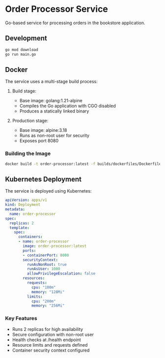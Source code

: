 # Order Processor Service

Go-based service for processing orders in the bookstore application.

## Development

```bash
go mod download
go run main.go
```

## Docker

The service uses a multi-stage build process:

1. Build stage:
   - Base image: golang:1.21-alpine
   - Compiles the Go application with CGO disabled
   - Produces a statically linked binary

2. Production stage:
   - Base image: alpine:3.18
   - Runs as non-root user for security
   - Exposes port 8080

### Building the Image

```bash
docker build -t order-processor:latest -f builds/dockerfiles/Dockerfile.order-processing .
```

## Kubernetes Deployment

The service is deployed using Kubernetes:

```yaml
apiVersion: apps/v1
kind: Deployment
metadata:
  name: order-processor
spec:
  replicas: 2
  template:
    spec:
      containers:
      - name: order-processor
        image: order-processor:latest
        ports:
        - containerPort: 8080
        securityContext:
          runAsNonRoot: true
          runAsUser: 1000
          allowPrivilegeEscalation: false
        resources:
          requests:
            cpu: "100m"
            memory: "128Mi"
          limits:
            cpu: "200m"
            memory: "256Mi"
```

### Key Features
- Runs 2 replicas for high availability
- Secure configuration with non-root user
- Health checks at /health endpoint
- Resource limits and requests defined
- Container security context configured
